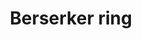 ---
layout: item
title: Berserker ring
item-id: 6737
datatable: true
id: 6737
name: "Berserker ring"
members: true
lowalch: 4000
highalch: 6000
examine: "A ring reputed to bring out a berserk fury in its wearer."
monsters:
  - id: 2267
    name: "Dagannoth Rex"
    members: true
    combat_level: 303
    wiki_url: "https://oldschool.runescape.wiki/w/Dagannoth_Rex"
    drops:
      - quantity: "1"
        rarity: 0.0078125
        drop_requirements: null
---